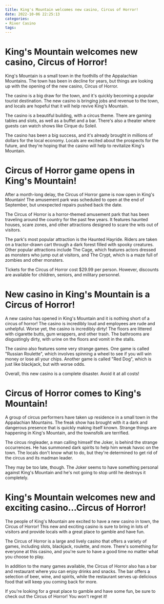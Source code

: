 ```yaml
---
title: King's Mountain welcomes new casino, Circus of Horror!
date: 2022-10-06 22:25:13
categories:
- River Casino
tags:
---
```



#  King's Mountain welcomes new casino, Circus of Horror!

King's Mountain is a small town in the foothills of the Appalachian Mountains. The town has been in decline for years, but things are looking up with the opening of the new casino, Circus of Horror.

The casino is a big draw for the town, and it's quickly becoming a popular tourist destination. The new casino is bringing jobs and revenue to the town, and locals are hopeful that it will help revive King's Mountain.

The casino is a beautiful building, with a circus theme. There are gaming tables and slots, as well as a buffet and a bar. There's also a theater where guests can watch shows like Cirque du Soleil.

The casino has been a big success, and it's already brought in millions of dollars for the local economy. Locals are excited about the prospects for the future, and they're hoping that the casino will help to revitalize King's Mountain.

#  Circus of Horror game opens in King's Mountain!

After a month-long delay, the Circus of Horror game is now open in King's Mountain! The amusement park was scheduled to open at the end of September, but unexpected repairs pushed back the date.

The Circus of Horror is a horror-themed amusement park that has been traveling around the country for the past few years. It features haunted houses, scare zones, and other attractions designed to scare the wits out of visitors.

The park's most popular attraction is the Haunted Hayride. Riders are taken on a tractor-drawn cart through a dark forest filled with spooky creatures. Other popular attractions include The Cage, which features actors dressed as monsters who jump out at visitors, and The Crypt, which is a maze full of zombies and other monsters.

Tickets for the Circus of Horror cost $29.99 per person. However, discounts are available for children, seniors, and military personnel.

#  New casino in King's Mountain is a Circus of Horror!

A new casino has opened in King's Mountain and it is nothing short of a circus of horror! The casino is incredibly loud and employees are rude and unhelpful. Worse yet, the casino is incredibly dirty! The floors are littered with cigarette butts, gum wrappers, and other trash. The bathrooms are disgustingly dirty, with urine on the floors and vomit in the stalls.

The casino also features some very strange games. One game is called "Russian Roulette", which involves spinning a wheel to see if you will win money or lose all your chips. Another game is called "Red Dog", which is just like blackjack, but with worse odds.

Overall, this new casino is a complete disaster. Avoid it at all costs!

#  Circus of Horror comes to King's Mountain!

A group of circus performers have taken up residence in a small town in the Appalachian Mountains. The freak show has brought with it a dark and dangerous presence that is quickly making itself known. Strange things are happening in King's Mountain, and the townsfolk are terrified.

The circus ringleader, a man calling himself the Joker, is behind the strange occurrences. He has summoned dark spirits to help him wreak havoc on the town. The locals don't know what to do, but they're determined to get rid of the circus and its madman leader.

They may be too late, though. The Joker seems to have something personal against King's Mountain and he's not going to stop until he destroys it completely.

#  King's Mountain welcomes new and exciting casino...Circus of Horror!

The people of King's Mountain are excited to have a new casino in town, the Circus of Horror! This new and exciting casino is sure to bring in lots of visitors and provide locals with a great place to gamble and have fun.

The Circus of Horror is a large and lively casino that offers a variety of games, including slots, blackjack, roulette, and more. There's something for everyone at this casino, and you're sure to have a good time no matter what you choose to play.

In addition to the many games available, the Circus of Horror also has a bar and restaurant where you can enjoy drinks and snacks. The bar offers a selection of beer, wine, and spirits, while the restaurant serves up delicious food that will keep you coming back for more.

If you're looking for a great place to gamble and have some fun, be sure to check out the Circus of Horror! You won't regret it!
